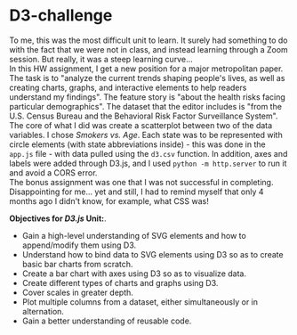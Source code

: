 # D3-challenge
To me, this was the most difficult unit to learn. It surely had something to do with the fact that we were not in class, and instead learning through a Zoom session. But really, it was a steep learning curve...  
In this HW assignment, I get a new position for a major metropolitan paper. The task is to "analyze the current trends shaping people's lives, as well as creating charts, graphs, and interactive elements to help readers understand my findings". The feature story is "about the health risks facing particular demographics". The dataset that the editor includes is "from the U.S. Census Bureau and the Behavioral Risk Factor Surveillance System".  
The core of what I did was create a scatterplot between two of the data variables. I chose *Smokers vs. Age*. Each state was to be represented with circle elements (with state abbreviations inside) - this was done in the ```app.js``` file - with data pulled using the ```d3.csv``` function. In addition, axes and labels were added through D3.js, and I used ```python -m http.server``` to run it and avoid a CORS error.  
The bonus assignment was one that I was not successful in completing. Disappointing for me... yet and still, I had to remind myself that only 4 months ago I didn't know, for example, what CSS was!  

**Objectives for *D3.js* Unit:**. 
- Gain a high-level understanding of SVG elements and how to append/modify them using D3.
- Understand how to bind data to SVG elements using D3 so as to create basic bar charts from scratch.
- Create a bar chart with axes using D3 so as to visualize data.
- Create different types of charts and graphs using D3.
- Cover scales in greater depth.
- Plot multiple columns from a dataset, either simultaneously or in alternation.
- Gain a better understanding of reusable code.
